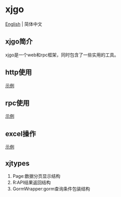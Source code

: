 # xjgo

[English](README.md) | 简体中文

## xjgo简介
xjgo是一个web和rpc框架，同时包含了一些实用的工具。

## http使用
[示例](examples/httpdemo/httpdemo.go)

## rpc使用
[示例](examples/rpcdemo)

## excel操作
[示例](examples/exceldemo/exceldemo.go)

## xjtypes
1. Page:数据分页显示结构
2. R:API结果返回结构
3. GormWrapper:gorm查询条件包装结构

